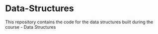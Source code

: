 # Data-Structures

This repository contains the code for the data structures built during the course - Data Structures
